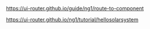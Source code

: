 https://ui-router.github.io/guide/ng1/route-to-component

https://ui-router.github.io/ng1/tutorial/hellosolarsystem